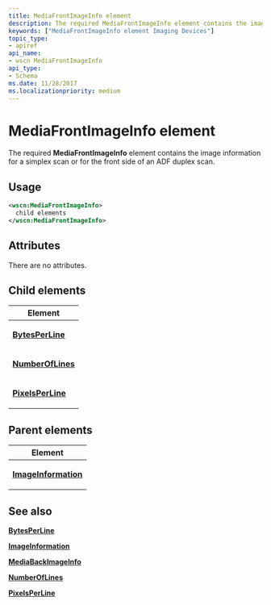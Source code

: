 ```yaml
---
title: MediaFrontImageInfo element
description: The required MediaFrontImageInfo element contains the image information for a simplex scan or for the front side of an ADF duplex scan.
keywords: ["MediaFrontImageInfo element Imaging Devices"]
topic_type:
- apiref
api_name:
- wscn MediaFrontImageInfo
api_type:
- Schema
ms.date: 11/28/2017
ms.localizationpriority: medium
---
```


# MediaFrontImageInfo element


The required **MediaFrontImageInfo** element contains the image information for a simplex scan or for the front side of an ADF duplex scan.

Usage
-----

```xml
<wscn:MediaFrontImageInfo>
  child elements
</wscn:MediaFrontImageInfo>
```

Attributes
----------

There are no attributes.

## Child elements


<table>
<colgroup>
<col width="100%" />
</colgroup>
<thead>
<tr class="header">
<th>Element</th>
</tr>
</thead>
<tbody>
<tr class="odd">
<td><p><a href="bytesperline.md" data-raw-source="[&lt;strong&gt;BytesPerLine&lt;/strong&gt;](bytesperline.md)"><strong>BytesPerLine</strong></a></p></td>
</tr>
<tr class="even">
<td><p><a href="numberoflines.md" data-raw-source="[&lt;strong&gt;NumberOfLines&lt;/strong&gt;](numberoflines.md)"><strong>NumberOfLines</strong></a></p></td>
</tr>
<tr class="odd">
<td><p><a href="pixelsperline.md" data-raw-source="[&lt;strong&gt;PixelsPerLine&lt;/strong&gt;](pixelsperline.md)"><strong>PixelsPerLine</strong></a></p></td>
</tr>
</tbody>
</table>

## Parent elements


<table>
<colgroup>
<col width="100%" />
</colgroup>
<thead>
<tr class="header">
<th>Element</th>
</tr>
</thead>
<tbody>
<tr class="odd">
<td><p><a href="imageinformation.md" data-raw-source="[&lt;strong&gt;ImageInformation&lt;/strong&gt;](imageinformation.md)"><strong>ImageInformation</strong></a></p></td>
</tr>
</tbody>
</table>

## See also


[**BytesPerLine**](bytesperline.md)

[**ImageInformation**](imageinformation.md)

[**MediaBackImageInfo**](mediabackimageinfo.md)

[**NumberOfLines**](numberoflines.md)

[**PixelsPerLine**](pixelsperline.md)

 

 






